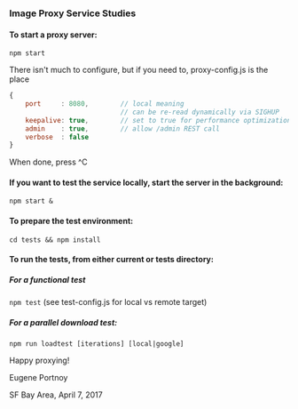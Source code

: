 ### Image Proxy Service Studies

#### To start a proxy server:
```npm start```

There isn't much to configure, but if you need to, proxy-config.js is the place
```javascript
{
    port     : 8080,        // local meaning
                            // can be re-read dynamically via SIGHUP
    keepalive: true,        // set to true for performance optimization for limited distinct image servers
    admin    : true,        // allow /admin REST call
    verbose  : false
}
```
When done, press ^C

#### If you want to test the service locally, start the server in the background:
```npm start &```

#### To prepare the test environment:
```cd tests && npm install```

#### To run the tests, from either current or tests directory:

##### For a functional test
```npm test```
(see test-config.js for local vs remote target)

##### For a parallel download test:
```npm run loadtest [iterations] [local|google]``` 

Happy proxying!

Eugene Portnoy

SF Bay Area, April 7, 2017

